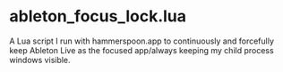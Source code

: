 # ableton_focus_lock.lua
A Lua script I run with hammerspoon.app to continuously and forcefully keep Ableton Live as the focused app/always keeping my child process windows visible.  

